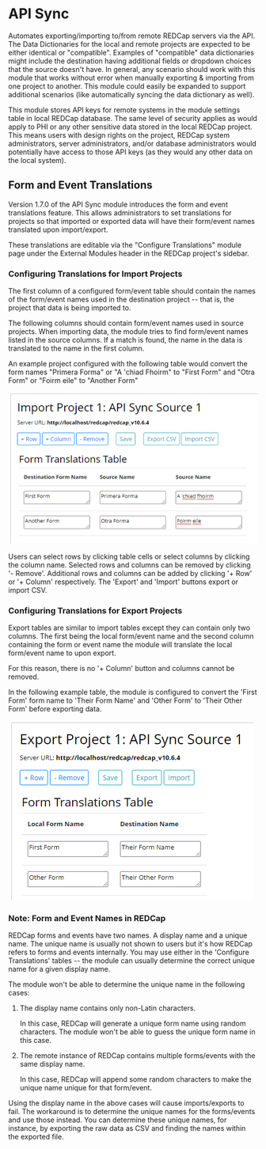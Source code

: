 

# API Sync

Automates exporting/importing to/from remote REDCap servers via the API.  The Data Dictionaries for the local and remote projects are expected to be either identical or "compatible".  Examples of "compatible" data dictionaries might include the destination having additional fields or dropdown choices that the source doesn't have.  In general, any scenario should work with this module that works without error when manually exporting & importing from one project to another.  This module could easily be expanded to support additional scenarios (like automatically syncing the data dictionary as well).
	
This module stores API keys for remote systems in the module settings table in local REDCap database.  The same level of security applies as would apply to PHI or any other sensitive data stored in the local REDCap project.  This means users with design rights on the project, REDCap system administrators, server administrators, and/or database administrators would potentially have access to those API keys (as they would any other data on the local system).

## Form and Event Translations
Version 1.7.0 of the API Sync module introduces the form and event translations feature. This allows administrators to set translations for projects so that imported or exported data will have their form/event names translated upon import/export.

These translations are editable via the "Configure Translations" module page under the External Modules header in the REDCap project's sidebar.
### Configuring Translations for Import Projects
The first column of a configured form/event table should contain the names of the form/event names used in the destination project -- that is, the project that data is being imported to.

The following columns should contain form/event names used in source projects. When importing data, the module tries to find form/event names listed in the source columns. If a match is found, the name in the data is translated to the name in the first column.

An example project configured with the following table would convert the form names "Primera Forma" or "A 'chiad Fhoirm" to "First Form" and "Otra Form" or "Foirm eile" to "Another Form"

![Configuring import translations](/readme/import_forms.PNG)

Users can select rows by clicking table cells or select columns by clicking the column name. Selected rows and columns can be removed by clicking '- Remove'. Additional rows and columns can be added by clicking '+ Row' or '+ Column' respectively. The 'Export' and 'Import' buttons export or import CSV.
### Configuring Translations for Export Projects
Export tables are similar to import tables except they can contain only two columns. The first being the local form/event name and the second column containing the form or event name the module will translate the local form/event name to upon export.

For this reason, there is no '+ Column' button and columns cannot be removed.

In the following example table, the module is configured to convert the 'First Form' form name to 'Their Form Name' and 'Other Form' to 'Their Other Form' before exporting data.

![Configuring export translations](/readme/export_forms.PNG)
### Note: Form and Event Names in REDCap
REDCap forms and events have two names. A display name and a unique name. The unique name is usually not shown to users but it's how REDCap refers to forms and events internally. You may use either in the 'Configure Translations' tables -- the module can usually determine the correct unique name for a given display name.

The module won't be able to determine the unique name in the following cases:

 1. The display name contains only non-Latin characters. 

	In this case, REDCap will generate a unique form name using random characters. The module won't be able to guess the unique form name in this case.

 2. The remote instance of REDCap contains multiple forms/events with the same display name.

	In this case, REDCap will append some random characters to make the unique name unique for that form/event.

Using the display name in the above cases will cause imports/exports to fail. The workaround is to determine the unique names for the forms/events and use those instead. You can determine these unique names, for instance, by exporting the raw data as CSV and finding the names within the exported file.
